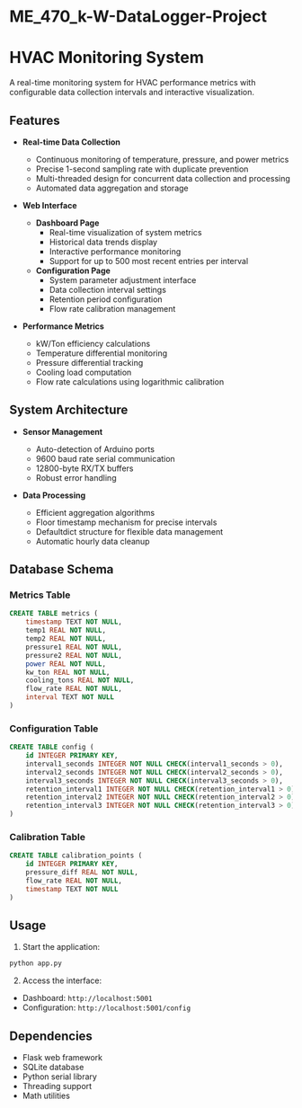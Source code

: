 # ME_470_k-W-DataLogger-Project

# HVAC Monitoring System

A real-time monitoring system for HVAC performance metrics with configurable data collection intervals and interactive visualization.

## Features

- **Real-time Data Collection**
  - Continuous monitoring of temperature, pressure, and power metrics
  - Precise 1-second sampling rate with duplicate prevention
  - Multi-threaded design for concurrent data collection and processing
  - Automated data aggregation and storage

- **Web Interface**
  - **Dashboard Page**
    - Real-time visualization of system metrics
    - Historical data trends display
    - Interactive performance monitoring
    - Support for up to 500 most recent entries per interval
  - **Configuration Page**
    - System parameter adjustment interface
    - Data collection interval settings
    - Retention period configuration
    - Flow rate calibration management

- **Performance Metrics**
  - kW/Ton efficiency calculations
  - Temperature differential monitoring
  - Pressure differential tracking
  - Cooling load computation
  - Flow rate calculations using logarithmic calibration

## System Architecture

- **Sensor Management**
  - Auto-detection of Arduino ports
  - 9600 baud rate serial communication
  - 12800-byte RX/TX buffers
  - Robust error handling

- **Data Processing**
  - Efficient aggregation algorithms
  - Floor timestamp mechanism for precise intervals
  - Defaultdict structure for flexible data management
  - Automatic hourly data cleanup

## Database Schema

### Metrics Table
```sql
CREATE TABLE metrics (
    timestamp TEXT NOT NULL,
    temp1 REAL NOT NULL,
    temp2 REAL NOT NULL,
    pressure1 REAL NOT NULL,
    pressure2 REAL NOT NULL,
    power REAL NOT NULL,
    kw_ton REAL NOT NULL,
    cooling_tons REAL NOT NULL,
    flow_rate REAL NOT NULL,
    interval TEXT NOT NULL
)
```

### Configuration Table
```sql
CREATE TABLE config (
    id INTEGER PRIMARY KEY,
    interval1_seconds INTEGER NOT NULL CHECK(interval1_seconds > 0),
    interval2_seconds INTEGER NOT NULL CHECK(interval2_seconds > 0),
    interval3_seconds INTEGER NOT NULL CHECK(interval3_seconds > 0),
    retention_interval1 INTEGER NOT NULL CHECK(retention_interval1 > 0),
    retention_interval2 INTEGER NOT NULL CHECK(retention_interval2 > 0),
    retention_interval3 INTEGER NOT NULL CHECK(retention_interval3 > 0)
)
```

### Calibration Table
```sql
CREATE TABLE calibration_points (
    id INTEGER PRIMARY KEY,
    pressure_diff REAL NOT NULL,
    flow_rate REAL NOT NULL,
    timestamp TEXT NOT NULL
)
```

## Usage

1. Start the application:
```bash
python app.py
```

2. Access the interface:
- Dashboard: `http://localhost:5001`
- Configuration: `http://localhost:5001/config`

## Dependencies
- Flask web framework
- SQLite database
- Python serial library
- Threading support
- Math utilities
